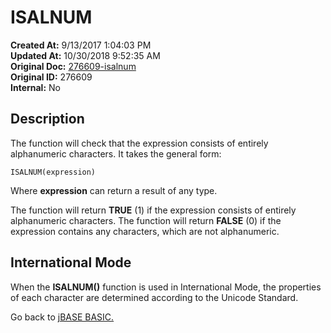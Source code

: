 # ISALNUM

**Created At:** 9/13/2017 1:04:03 PM  
**Updated At:** 10/30/2018 9:52:35 AM  
**Original Doc:** [276609-isalnum](https://docs.jbase.com/36868-jbase-basic/276609-isalnum)  
**Original ID:** 276609  
**Internal:** No  


## Description

The function will check that the expression consists of entirely alphanumeric characters. It takes the general form:

```
ISALNUM(expression)
```

Where **expression** can return a result of any type.

The function will return **TRUE** (1) if the expression consists of entirely alphanumeric characters. The function will return **FALSE** (0) if the expression contains any characters, which are not alphanumeric.



## International Mode

When the **ISALNUM()** function is used in International Mode, the properties of each character are determined according to the Unicode Standard.



Go back to [jBASE BASIC.](./../jbase-basic-programmers-reference-guide)
